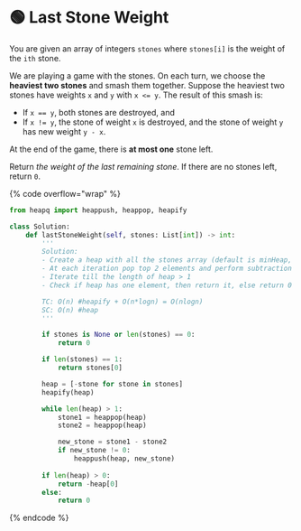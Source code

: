 # 🟢 Last Stone Weight

You are given an array of integers `stones` where `stones[i]` is the weight of the `ith` stone.

We are playing a game with the stones. On each turn, we choose the **heaviest two stones** and smash them together. Suppose the heaviest two stones have weights `x` and `y` with `x <= y`. The result of this smash is:

* If `x == y`, both stones are destroyed, and
* If `x != y`, the stone of weight `x` is destroyed, and the stone of weight `y` has new weight `y - x`.

At the end of the game, there is **at most one** stone left.

Return _the weight of the last remaining stone_. If there are no stones left, return `0`.

{% code overflow="wrap" %}
```python
from heapq import heappush, heappop, heapify

class Solution:
    def lastStoneWeight(self, stones: List[int]) -> int:
        '''
        Solution: 
        - Create a heap with all the stones array (default is minHeap, so add the elements with a negative)
        - At each iteration pop top 2 elements and perform subtraction operation, add the remainder stone weight
        - Iterate till the length of heap > 1
        - Check if heap has one element, then return it, else return 0 

        TC: O(n) #heapify + O(n*logn) = O(nlogn)
        SC: O(n) #heap
        '''

        if stones is None or len(stones) == 0:
            return 0 

        if len(stones) == 1:
            return stones[0]

        heap = [-stone for stone in stones]
        heapify(heap)

        while len(heap) > 1:
            stone1 = heappop(heap)
            stone2 = heappop(heap)

            new_stone = stone1 - stone2
            if new_stone != 0:
                heappush(heap, new_stone)
            
        if len(heap) > 0:
            return -heap[0]
        else:
            return 0
```
{% endcode %}
